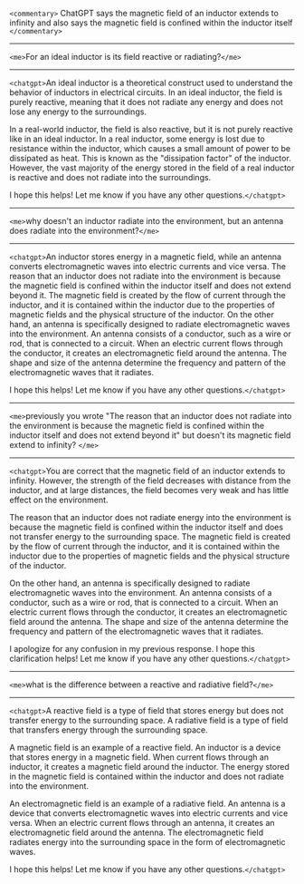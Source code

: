 
`<commentary>` ChatGPT says the magnetic field of an inductor extends to infinity and also says the magnetic field is confined within the inductor itself `</commentary>`

---

`<me>`For an ideal inductor is its field reactive or radiating?`</me>`

---

`<chatgpt>`An ideal inductor is a theoretical construct used to understand the behavior of inductors in electrical circuits. In an ideal inductor, the field is purely reactive, meaning that it does not radiate any energy and does not lose any energy to the surroundings.

In a real-world inductor, the field is also reactive, but it is not purely reactive like in an ideal inductor. In a real inductor, some energy is lost due to resistance within the inductor, which causes a small amount of power to be dissipated as heat. This is known as the "dissipation factor" of the inductor. However, the vast majority of the energy stored in the field of a real inductor is reactive and does not radiate into the surroundings.

I hope this helps! Let me know if you have any other questions.`</chatgpt>`

---

`<me>`why doesn't an inductor radiate into the environment, but an antenna does radiate into the environment?`</me>`

---

`<chatgpt>`An inductor stores energy in a magnetic field, while an antenna converts electromagnetic waves into electric currents and vice versa.
The reason that an inductor does not radiate into the environment is because the magnetic field is confined within the inductor itself and does not extend beyond it. The magnetic field is created by the flow of current through the inductor, and it is contained within the inductor due to the properties of magnetic fields and the physical structure of the inductor.
On the other hand, an antenna is specifically designed to radiate electromagnetic waves into the environment. An antenna consists of a conductor, such as a wire or rod, that is connected to a circuit. When an electric current flows through the conductor, it creates an electromagnetic field around the antenna. The shape and size of the antenna determine the frequency and pattern of the electromagnetic waves that it radiates.

I hope this helps! Let me know if you have any other questions.`</chatgpt>`

---

`<me>`previously you wrote "The reason that an inductor does not radiate into the environment is because the magnetic field is confined within the inductor itself and does not extend beyond it" but doesn't its magnetic field extend to infinity? `</me>`

---

`<chatgpt>`You are correct that the magnetic field of an inductor extends to infinity. However, the strength of the field decreases with distance from the inductor, and at large distances, the field becomes very weak and has little effect on the environment.

The reason that an inductor does not radiate energy into the environment is because the magnetic field is confined within the inductor itself and does not transfer energy to the surrounding space. The magnetic field is created by the flow of current through the inductor, and it is contained within the inductor due to the properties of magnetic fields and the physical structure of the inductor.

On the other hand, an antenna is specifically designed to radiate electromagnetic waves into the environment. An antenna consists of a conductor, such as a wire or rod, that is connected to a circuit. When an electric current flows through the conductor, it creates an electromagnetic field around the antenna. The shape and size of the antenna determine the frequency and pattern of the electromagnetic waves that it radiates.

I apologize for any confusion in my previous response. I hope this clarification helps! Let me know if you have any other questions.`</chatgpt>`

---

`<me>`what is the difference between a reactive and radiative field?`</me>`

---

`<chatgpt>`A reactive field is a type of field that stores energy but does not transfer energy to the surrounding space. A radiative field is a type of field that transfers energy through the surrounding space.

A magnetic field is an example of a reactive field. An inductor is a device that stores energy in a magnetic field. When current flows through an inductor, it creates a magnetic field around the inductor. The energy stored in the magnetic field is contained within the inductor and does not radiate into the environment.

An electromagnetic field is an example of a radiative field. An antenna is a device that converts electromagnetic waves into electric currents and vice versa. When an electric current flows through an antenna, it creates an electromagnetic field around the antenna. The electromagnetic field radiates energy into the surrounding space in the form of electromagnetic waves.

I hope this helps! Let me know if you have any other questions.`</chatgpt>`

